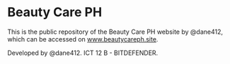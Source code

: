 # Beauty Care PH

This is the public repository of the Beauty Care PH website by @dane412, which can be accessed on www.beautycareph.site.

Developed by @dane412. ICT 12 B - BITDEFENDER.
